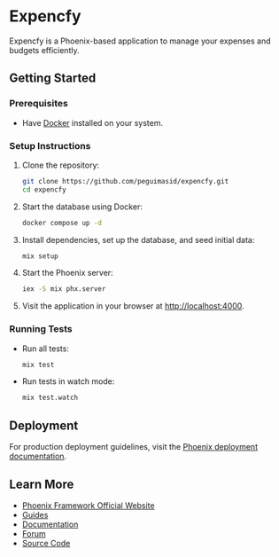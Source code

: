 # Expencfy

Expencfy is a Phoenix-based application to manage your expenses and budgets efficiently.

## Getting Started

### Prerequisites
- Have [Docker](https://www.docker.com/) installed on your system.

### Setup Instructions
1. Clone the repository:
   ```bash
   git clone https://github.com/peguimasid/expencfy.git
   cd expencfy
   ```

2. Start the database using Docker:
   ```bash
   docker compose up -d
   ```

3. Install dependencies, set up the database, and seed initial data:
   ```bash
   mix setup
   ```

4. Start the Phoenix server:
   ```bash
   iex -S mix phx.server
   ```

5. Visit the application in your browser at [http://localhost:4000](http://localhost:4000).

### Running Tests
- Run all tests:
  ```bash
  mix test
  ```

- Run tests in watch mode:
  ```bash
  mix test.watch
  ```

## Deployment
For production deployment guidelines, visit the [Phoenix deployment documentation](https://hexdocs.pm/phoenix/deployment.html).

## Learn More
- [Phoenix Framework Official Website](https://www.phoenixframework.org/)
- [Guides](https://hexdocs.pm/phoenix/overview.html)
- [Documentation](https://hexdocs.pm/phoenix)
- [Forum](https://elixirforum.com/c/phoenix-forum)
- [Source Code](https://github.com/phoenixframework/phoenix)
